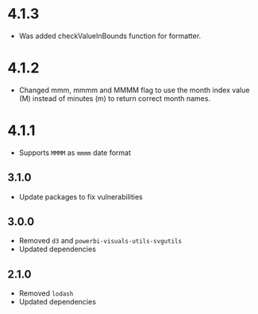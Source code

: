 # 4.1.3
* Was added checkValueInBounds function for formatter.

# 4.1.2
* Changed mmm, mmmm and MMMM flag to use the month index value (M) instead of minutes (m) to return correct month names.

# 4.1.1
* Supports `MMMM` as `mmmm` date format

## 3.1.0
* Update packages to fix vulnerabilities

## 3.0.0
* Removed `d3` and `powerbi-visuals-utils-svgutils`
* Updated dependencies

## 2.1.0
* Removed `lodash`
* Updated dependencies
